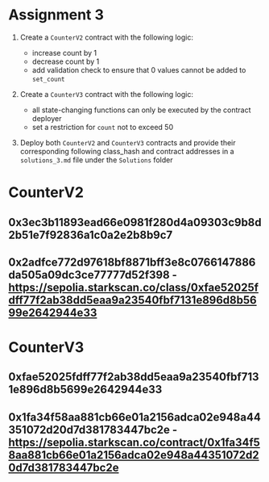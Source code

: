 # Assignment 3
1. Create a `CounterV2` contract with the following logic:
    - increase count by 1
    - decrease count by 1
    - add validation check to ensure that 0 values cannot be added to `set_count`



2. Create a `CounterV3` contract  with the following logic:
    - all state-changing functions can only be executed by the contract deployer
    - set a restriction for `count` not to exceed 50


3. Deploy both `CounterV2` and `CounterV3` contracts and provide their corresponding following class_hash and contract addresses in a `solutions_3.md` file under the `Solutions` folder

# CounterV2
## 0x3ec3b11893ead66e0981f280d4a09303c9b8d2b51e7f92836a1c0a2e2b8b9c7
## 0x2adfce772d97618bf8871bff3e8c0766147886da505a09dc3ce77777d52f398    -   https://sepolia.starkscan.co/class/0xfae52025fdff77f2ab38dd5eaa9a23540fbf7131e896d8b5699e2642944e33

# CounterV3
## 0xfae52025fdff77f2ab38dd5eaa9a23540fbf7131e896d8b5699e2642944e33
## 0x1fa34f58aa881cb66e01a2156adca02e948a44351072d20d7d381783447bc2e    -   https://sepolia.starkscan.co/contract/0x1fa34f58aa881cb66e01a2156adca02e948a44351072d20d7d381783447bc2e